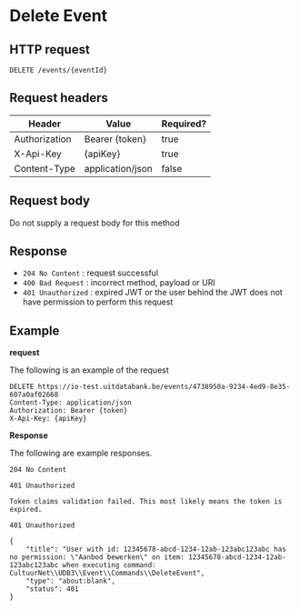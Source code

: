 ---
---

# Delete Event

## HTTP request

```
DELETE /events/{eventId}
```

## Request headers

| Header        | Value            | Required? |
| ------------- | ---------------- | --------- |
| Authorization | Bearer {token}   | true      |
| X-Api-Key     | {apiKey}         | true      |
| Content-Type  | application/json | false     |


## Request body

Do not supply a request body for this method

## Response

* `204 No Content` : request successful
* `400 Bad Request` : incorrect method, payload or URI
* `401 Unauthorized` : expired JWT or the user behind the JWT does not have permission to perform this request

## Example

**request**

The following is an example of the request

```
DELETE https://io-test.uitdatabank.be/events/4738950a-9234-4ed9-8e35-607a0af02668
Content-Type: application/json
Authorization: Bearer {token}
X-Api-Key: {apiKey}
```

**Response**

The following are example responses.

```
204 No Content
```

```
401 Unauthorized

Token claims validation failed. This most likely means the token is expired.
```

```
401 Unauthorized

{
    "title": "User with id: 12345678-abcd-1234-12ab-123abc123abc has no permission: \"Aanbod bewerken\" on item: 12345678-abcd-1234-12ab-123abc123abc when executing command: CultuurNet\\UDB3\\Event\\Commands\\DeleteEvent",
    "type": "about:blank",
    "status": 401
}
```
